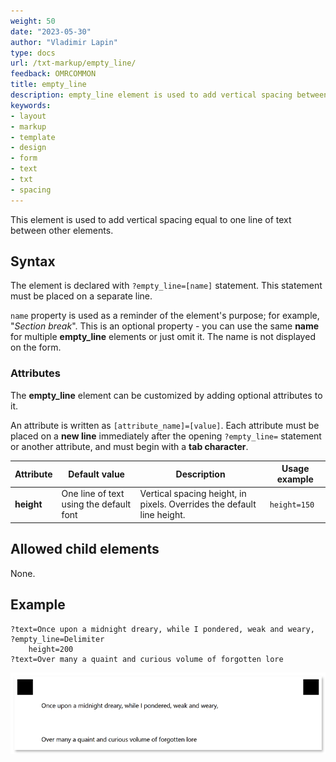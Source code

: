 ```yaml
---
weight: 50
date: "2023-05-30"
author: "Vladimir Lapin"
type: docs
url: /txt-markup/empty_line/
feedback: OMRCOMMON
title: empty_line
description: empty_line element is used to add vertical spacing between elements.
keywords:
- layout
- markup
- template
- design
- form
- text
- txt
- spacing
---
```


This element is used to add vertical spacing equal to one line of text between other elements.

## Syntax

The element is declared with `?empty_line=[name]` statement. This statement must be placed on a separate line.

`name` property is used as a reminder of the element's purpose; for example, "_Section break_". This is an optional property - you can use the same **name** for multiple **empty_line** elements or just omit it. The name is not displayed on the form.

### Attributes

The **empty_line** element can be customized by adding optional attributes to it.

An attribute is written as `[attribute_name]=[value]`. Each attribute must be placed on a **new line** immediately after the opening `?empty_line=` statement or another attribute, and must begin with a **tab character**.

Attribute | Default value | Description | Usage example
--------- | ------------- | ----------- | -------------
**height** | One line of text using the default font | Vertical spacing height, in pixels. Overrides the default line height. | `height=150`

## Allowed child elements

None.

## **Example**

```
?text=Once upon a midnight dreary, while I pondered, weak and weary,
?empty_line=Delimiter
	height=200
?text=Over many a quaint and curious volume of forgotten lore
```

![Vertical spacing](empty_line.png)

